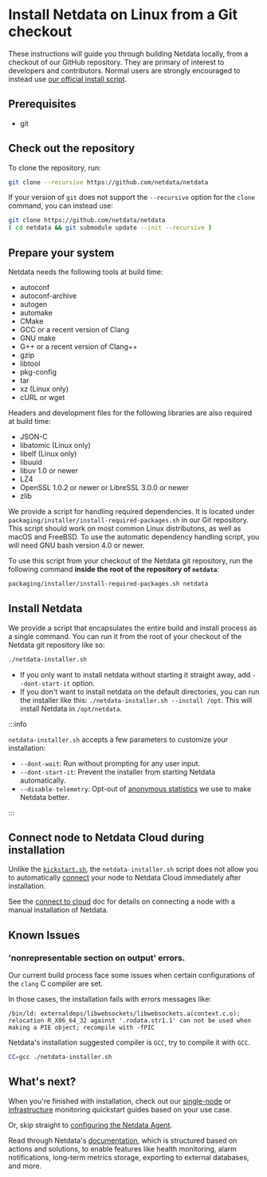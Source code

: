 <!--
title: "Install Netdata on Linux from a Git checkout"
description: "Use the Netdata Agent source code from GitHub, plus helper scripts to set up your system, to install Netdata without packages or binaries."
custom_edit_url: https://github.com/netdata/netdata/edit/master/packaging/installer/methods/manual.md
-->

# Install Netdata on Linux from a Git checkout

These instructions will guide you through building Netdata locally, from a checkout of our GitHub repository. They are primary of
interest to developers and contributors. Normal users are strongly encouraged to instead use [our official install
script](./kickstart.md).

## Prerequisites

-   git

## Check out the repository

To clone the repository, run:

```bash
git clone --recursive https://github.com/netdata/netdata
```

If your version of `git` does not support the `--recursive` option for the `clone` command, you can instead use:

```bash
git clone https://github.com/netdata/netdata
( cd netdata && git submodule update --init --recursive )
```

## Prepare your system

Netdata needs the following tools at build time:

-   autoconf
-   autoconf-archive
-   autogen
-   automake
-   CMake
-   GCC or a recent version of Clang
-   GNU make
-   G++ or a recent version of Clang++
-   gzip
-   libtool
-   pkg-config
-   tar
-   xz (Linux only)
-   cURL or wget

Headers and development files for the following libraries are also required at build time:

-   JSON-C
-   libatomic (Linux only)
-   libelf (Linux only)
-   libuuid
-   libuv 1.0 or newer
-   LZ4
-   OpenSSL 1.0.2 or newer or LibreSSL 3.0.0 or newer
-   zlib

We provide a script for handling required dependencies. It is located under
 `packaging/installer/install-required-packages.sh` in our Git repository. This script should work on most common
Linux distributons, as well as macOS and FreeBSD.  To use the automatic dependency handling script, you will need
GNU bash version 4.0 or newer.

To use this script from your checkout of the Netdata git repository, run the following command **inside the root of the repository
of `netdata`**:

```bash
packaging/installer/install-required-packages.sh netdata
```

## Install Netdata

We provide a script that encapsulates the entire build and install process as a single command. You can run it
from the root of your checkout of the Netdata git repository like so:

```bash
./netdata-installer.sh
```

-   If you only want to install netdata without starting it straight away, add `--dont-start-it` option.
-   If you don't want to install netdata on the default directories, you can run the installer like this:
    `./netdata-installer.sh --install /opt`. This will install Netdata in `/opt/netdata`.

:::info

`netdata-installer.sh` accepts a few parameters to customize your installation:

-   `--dont-wait`: Run without prompting for any user input.
-   `--dont-start-it`: Prevent the installer from starting Netdata automatically.
-   `--disable-telemetry`: Opt-out of [anonymous statistics](/docs/anonymous-statistics.md) we use to make
    Netdata better.

:::

## Connect node to Netdata Cloud during installation

Unlike the [`kickstart.sh`](/packaging/installer/methods/kickstart.md), the `netdata-installer.sh` script does
not allow you to automatically [connect](/claim/README.md) your node to Netdata Cloud immediately after installation.

See the [connect to cloud](/claim/README.md) doc for details on connecting a node with a manual installation of Netdata.

## Known Issues

### 'nonrepresentable section on output' errors.

Our current build process face some issues when certain configurations of the `clang` C compiler are set.

In those cases, the installation fails with errors messages like:

```output
/bin/ld: externaldeps/libwebsockets/libwebsockets.a(context.c.o):
relocation R_X86_64_32 against '.rodata.str1.1' can not be used when making a PIE object; recompile with -fPIC
```

Netdata's installation suggested compiler is `GCC`, try to compile it with `GCC`.

```bash
CC=gcc ./netdata-installer.sh
```

## What's next?

When you're finished with installation, check out our [single-node](/docs/quickstart/single-node.md) or
[infrastructure](/docs/quickstart/infrastructure.md) monitoring quickstart guides based on your use case.

Or, skip straight to [configuring the Netdata Agent](/docs/configure/nodes.md).

Read through Netdata's [documentation](https://learn.netdata.cloud/docs), which is structured based on actions and
solutions, to enable features like health monitoring, alarm notifications, long-term metrics storage, exporting to
external databases, and more.
